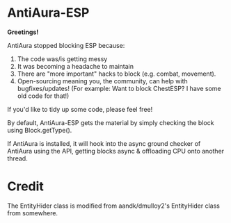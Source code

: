 # AntiAura-ESP

**Greetings!**


AntiAura stopped blocking ESP because:

1) The code was/is getting messy
2) It was becoming a headache to maintain
3) There are "more important" hacks to block (e.g. combat, movement).
4) Open-sourcing meaning you, the community, can help with bugfixes/updates! (For example: Want to block ChestESP? I have some old code for that!)

If you'd like to tidy up some code, please feel free! 


By default, AntiAura-ESP gets the material by simply checking the block using Block.getType(). 

If AntiAura is installed, it will hook into the async ground checker of AntiAura using the API, getting blocks async & offloading CPU onto another thread.

# Credit

The EntityHider class is modified from aandk/dmulloy2's EntityHider class from somewhere. 
